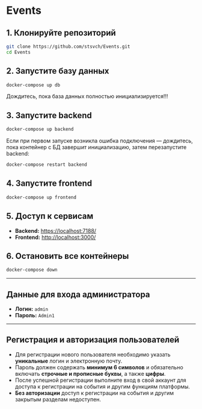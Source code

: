 # Events

## 1. Клонируйте репозиторий

```sh
git clone https://github.com/stsvch/Events.git
cd Events
```

## 2. Запустите базу данных

```sh
docker-compose up db
```

Дождитесь, пока база данных полностью инициализируется!!!

## 3. Запустите backend


```sh
docker-compose up backend
```

Если при первом запуске возникла ошибка подключения — дождитесь, пока контейнер с БД завершит инициализацию, затем перезапустите backend:

```sh
docker-compose restart backend
```

## 4. Запустите frontend

```sh
docker-compose up frontend
```

## 5. Доступ к сервисам

* **Backend:** [https://localhost:7188/](https://localhost:7188/)
* **Frontend:** [http://localhost:3000/](http://localhost:3000/)

## 6. Остановить все контейнеры

```sh
docker-compose down
```

---

## Данные для входа администратора

* **Логин:** `admin`
* **Пароль:** `Admin1`

---
## Регистрация и авторизация пользователей

* Для регистрации нового пользователя необходимо указать **уникальные** логин и электронную почту.
* Пароль должен содержать **минимум 6 символов** и обязательно включать **строчные и прописные буквы**, а также **цифры**.
* После успешной регистрации выполните вход в свой аккаунт для доступа к регистрации на события и другим функциям платформы.
* **Без авторизации** доступ к регистрации на события и другим закрытым разделам недоступен.

